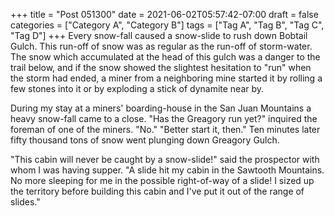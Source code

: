 +++
title = "Post 051300"
date = 2021-06-02T05:57:42-07:00
draft = false
categories = ["Category A", "Category B"]
tags = ["Tag A", "Tag B", "Tag C", "Tag D"]
+++
Every snow-fall caused a snow-slide to rush down Bobtail Gulch. This run-off of snow was as regular as the run-off of storm-water. The snow which accumulated at the head of this gulch was a danger to the trail below, and if the snow showed the slightest hesitation to "run" when the storm had ended, a miner from a neighboring mine started it by rolling a few stones into it or by exploding a stick of dynamite near by.

During my stay at a miners' boarding-house in the San Juan Mountains a heavy snow-fall came to a close. "Has the Greagory run yet?" inquired the foreman of one of the miners. "No." "Better start it, then." Ten minutes later fifty thousand tons of snow went plunging down Greagory Gulch.

"This cabin will never be caught by a snow-slide!" said the prospector with whom I was having supper. "A slide hit my cabin in the Sawtooth Mountains. No more sleeping for me in the possible right-of-way of a slide! I sized up the territory before building this cabin and I've put it out of the range of slides."
